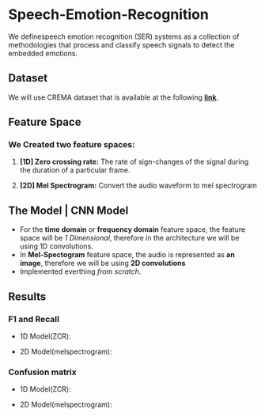 # Speech-Emotion-Recognition
We definespeech emotion recognition (SER) systems as a collection of methodologies that
process and classify speech signals to detect the embedded emotions.

## Dataset
We will use CREMA dataset that is available at the following **[link](https://www.kaggle.com/dmitrybabko/speech-emotion-recognition-en)**.


## Feature Space
### We Created two feature spaces:
1. **[1D] Zero crossing rate:** 
  The rate of sign-changes of the signal during the duration of a particular frame.
  
2. **[2D] Mel Spectrogram:**
  Convert the audio waveform to mel spectrogram
 
 ## The Model | CNN Model
- For the **time domain** or **frequency domain** feature space, the feature space will be *1 Dimensional*, therefore in the architecture we will be using 1D convolutions.
- In **Mel-Spectogram** feature space, the audio is represented as **an image**, therefore we will be using **2D convolutions**
- Implemented everthing *from scratch*.

## Results

### F1 and Recall
- 1D Model(ZCR):

- 2D Model(melspectrogram):

### Confusion matrix
- 1D Model(ZCR):

- 2D Model(melspectrogram):
